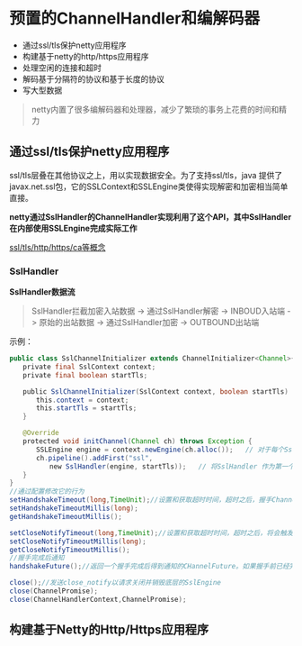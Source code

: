 # 预置的ChannelHandler和编解码器

- 通过ssl/tls保护netty应用程序
- 构建基于netty的http/https应用程序
- 处理空闲的连接和超时
- 解码基于分隔符的协议和基于长度的协议
- 写大型数据

> netty内置了很多编解码器和处理器，减少了繁琐的事务上花费的时间和精力

## 通过ssl/tls保护netty应用程序

ssl/tls层叠在其他协议之上，用以实现数据安全。为了支持ssl/tls，java
提供了javax.net.ssl包，它的SSLContext和SSLEngine类使得实现解密和加密相当简单直接。

**netty通过SslHandler的ChannelHandler实现利用了这个API，其中SslHandler在内部使用SSLEngine完成实际工作**

[ssl/tls/http/https/ca等概念](https://wangsong.blog.csdn.net/article/details/129724866?spm=1001.2101.3001.6650.2&utm_medium=distribute.pc_relevant.none-task-blog-2%7Edefault%7ECTRLIST%7ERate-2-129724866-blog-128256538.235%5Ev38%5Epc_relevant_anti_vip_base&depth_1-utm_source=distribute.pc_relevant.none-task-blog-2%7Edefault%7ECTRLIST%7ERate-2-129724866-blog-128256538.235%5Ev38%5Epc_relevant_anti_vip_base&utm_relevant_index=5)

### SslHandler

**SslHandler数据流**

> SslHandler拦截加密入站数据 -> 通过SslHandler解密 -> INBOUD入站端 -> 原始的出站数据 -> 通过SslHandler加密 -> OUTBOUND出站端

示例：
```java
public class SslChannelInitializer extends ChannelInitializer<Channel>{
　　private final SslContext context; 
　　private final boolean startTls;

　　public SslChannelInitializer(SslContext context, boolean startTls) {　 // 如果设置为true，第一个写入的消息将不会被加密（客户端应该设置为true） 传入要使用的SslContext
　　　　this.context = context;
　　　　this.startTls = startTls;
　　}

　　@Override
　　protected void initChannel(Channel ch) throws Exception {
　　　　SSLEngine engine = context.newEngine(ch.alloc());   // 对于每个SslHandler 实例，都使用Channel 的ByteBufAllocator 从SslContext 获取一个新的SSLEngine
　　　　ch.pipeline().addFirst("ssl",
　　　　　　new SslHandler(engine, startTls));   // 将SslHandler 作为第一个ChannelHandler 添加到ChannelPipeline 中 
　　}
}
//通过配置修改它的行为
setHandshakeTimeout(long,TimeUnit);//设置和获取超时时间，超时之后，握手ChannelFuture将会被通知失败
setHandshakeTimeoutMillis(long);
getHandshakeTimeoutMillis();

setCloseNotifyTimeout(long,TimeUnit);//设置和获取超时时间，超时之后，将会触发一个关闭通知并关闭连接。将会通知该ChannelFuture失败
setCloseNotifyTimeoutMillis(long);
getCloseNotifyTimeoutMillis();
//握手完成后通知
handshakeFuture();//返回一个握手完成后得到通知的CHannelFuture。如果握手前已经完成，则返回一个包含了先前的握手结果的ChannelFutrue

close();//发送close_notify以请求关闭并销毁底层的SslEngine
close(ChannelPromise);
close(ChannelHandlerContext,ChannelPromise);

```

## 构建基于Netty的Http/Https应用程序
